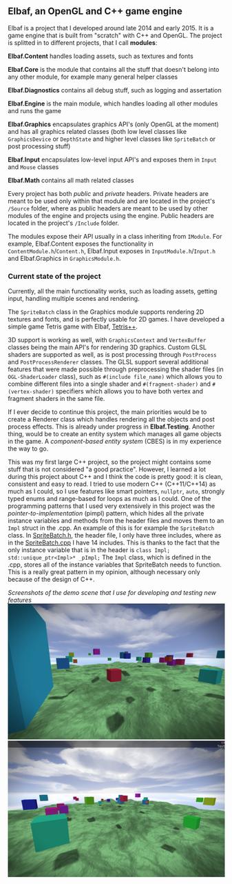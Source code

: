 ## Elbaf, an OpenGL and C++ game engine

Elbaf is a project that I developed around late 2014 and early 2015. It is a game engine that is built from "scratch" with C++ and OpenGL.
The project is splitted in to different projects, that I call **modules**:

**Elbaf.Content** handles loading assets, such as textures and fonts

**Elbaf.Core** is the module that contains all the stuff that doesn't belong into any other module, for example many general helper classes

**Elbaf.Diagnostics** contains all debug stuff, such as logging and assertation

**Elbaf.Engine** is the main module, which handles loading all other modules and runs the game

**Elbaf.Graphics** encapsulates graphics API's (only OpenGL at the moment) and has all graphics related classes (both low level classes like `GraphicsDevice` or `DepthState` and higher level classes like `SpriteBatch` or post processing stuff)

**Elbaf.Input** encapsulates low-level input API's and exposes them in `Input` and `Mouse` classes

**Elbaf.Math** contains all math related classes

Every project has both *public* and *private* headers. Private headers are meant to be used only within that module and are located in the project's `/Source` folder, where as public headers are meant to be used by other modules of the engine and projects using the engine. Public headers are located in the project's `/Include` folder. 

The modules expose their API usually in a class inheriting from `IModule`. For example, Elbaf.Content exposes the functionality in `ContentModule.h`/`Content.h`, Elbaf.Input exposes in `InputModule.h`/`Input.h` and Elbaf.Graphics in `GraphicsModule.h`.

### Current state of the project
Currently, all the main functionality works, such as loading assets, getting input, handling multiple scenes and rendering. 

The `SpriteBatch` class in the Graphics module supports rendering 2D textures and fonts, and is perfectly usable for 2D games. I have developed a simple game Tetris game with Elbaf, [Tetris++](https://github.com/JaakkoLipsanen/Tetris.PlusPlus).

3D support is working as well, with `GraphicsContext` and `VertexBuffer` classes being the main API's for rendering 3D graphics. Custom GLSL shaders are supported as well, as is post processing through `PostProcess` and `PostProcessRenderer` classes. The GLSL support several additional features that were made possible through preprocessing the shader files (in `OGL-ShaderLoader` class), such as `#(include file_name)` which allows you to combine different files into a single shader and `#(fragment-shader)` and `#(vertex-shader)` specifiers which allows you to have both vertex and fragment shaders in the same file.

If I ever decide to continue this project, the main priorities would be to create a Renderer class which handles rendering all the objects and post process effects. This is already under progress in **Elbaf.Testing**. Another thing, would be to create an entity system which manages all game objects in the game. A *component-based entity system* (CBES) is in my experience the way to go.


This was my first large C++ project, so the project might contains some stuff that is not considered "a good practice". However, I learned a lot during this project about C++ and I think the code is pretty good: it is clean, consistent and easy to read. I tried to use modern C++ (C++11/C++14) as much as I could, so I use features like smart pointers, `nullptr`, `auto`, strongly typed enums and range-based for loops as much as I could. One of the programming patterns that I used very extensively in this project was the *pointer-to-implementation* (pimpl) pattern, which hides all the private instance variables and methods from the header files and moves them to an `Impl` struct in the .cpp. An example of this is for example the `SpriteBatch` class. In [SpriteBatch.h], the header file, I only have three includes, where as in the [SpriteBatch.cpp] I have 14 includes. This is thanks to the fact that the only instance variable that is in the header is `class Impl; std::unique_ptr<Impl>* _pImpl;` The `Impl` class, which is defined in the .cpp, stores all of the instance variables that SpriteBatch needs to function. This is a really great pattern in my opinion, although necessary only because of the design of C++.

*Screenshots of the demo scene that I use for developing and testing new features*
![screenshot 1](/Documentation/Screenshot1.png)
![screenshot 2](/Documentation/Screenshot2.png)

[Spritebatch.cpp]: https://github.com/JaakkoLipsanen/Elbaf/blob/master/Elbaf.Graphics/Source/Graphics/SpriteBatch.cpp
[Spritebatch.h]: https://github.com/JaakkoLipsanen/Elbaf/blob/master/Elbaf.Graphics/Include/Graphics/SpriteBatch.h
